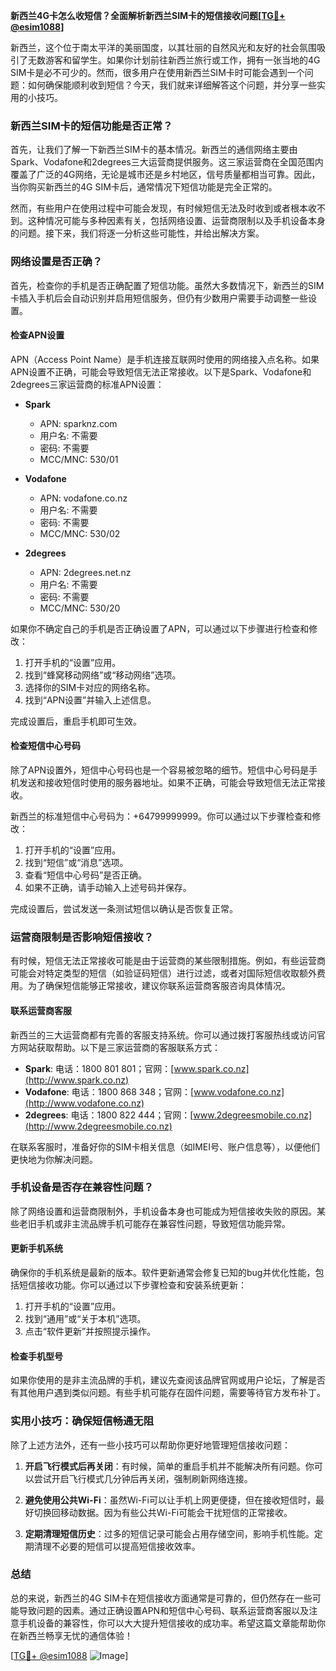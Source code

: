 **新西兰4G卡怎么收短信？全面解析新西兰SIM卡的短信接收问题[[TG💪+ @esim1088](https://t.me/s/esim1088)]**

新西兰，这个位于南太平洋的美丽国度，以其壮丽的自然风光和友好的社会氛围吸引了无数游客和留学生。如果你计划前往新西兰旅行或工作，拥有一张当地的4G SIM卡是必不可少的。然而，很多用户在使用新西兰SIM卡时可能会遇到一个问题：如何确保能顺利收到短信？今天，我们就来详细解答这个问题，并分享一些实用的小技巧。

### 新西兰SIM卡的短信功能是否正常？

首先，让我们了解一下新西兰SIM卡的基本情况。新西兰的通信网络主要由Spark、Vodafone和2degrees三大运营商提供服务。这三家运营商在全国范围内覆盖了广泛的4G网络，无论是城市还是乡村地区，信号质量都相当可靠。因此，当你购买新西兰的4G SIM卡后，通常情况下短信功能是完全正常的。

然而，有些用户在使用过程中可能会发现，有时候短信无法及时收到或者根本收不到。这种情况可能与多种因素有关，包括网络设置、运营商限制以及手机设备本身的问题。接下来，我们将逐一分析这些可能性，并给出解决方案。

### 网络设置是否正确？

首先，检查你的手机是否正确配置了短信功能。虽然大多数情况下，新西兰的SIM卡插入手机后会自动识别并启用短信服务，但仍有少数用户需要手动调整一些设置。

#### 检查APN设置

APN（Access Point Name）是手机连接互联网时使用的网络接入点名称。如果APN设置不正确，可能会导致短信无法正常接收。以下是Spark、Vodafone和2degrees三家运营商的标准APN设置：

- **Spark**
  - APN: sparknz.com
  - 用户名: 不需要
  - 密码: 不需要
  - MCC/MNC: 530/01

- **Vodafone**
  - APN: vodafone.co.nz
  - 用户名: 不需要
  - 密码: 不需要
  - MCC/MNC: 530/02

- **2degrees**
  - APN: 2degrees.net.nz
  - 用户名: 不需要
  - 密码: 不需要
  - MCC/MNC: 530/20

如果你不确定自己的手机是否正确设置了APN，可以通过以下步骤进行检查和修改：

1. 打开手机的“设置”应用。
2. 找到“蜂窝移动网络”或“移动网络”选项。
3. 选择你的SIM卡对应的网络名称。
4. 找到“APN设置”并输入上述信息。

完成设置后，重启手机即可生效。

#### 检查短信中心号码

除了APN设置外，短信中心号码也是一个容易被忽略的细节。短信中心号码是手机发送和接收短信时使用的服务器地址。如果不正确，可能会导致短信无法正常接收。

新西兰的标准短信中心号码为：+64799999999。你可以通过以下步骤检查和修改：

1. 打开手机的“设置”应用。
2. 找到“短信”或“消息”选项。
3. 查看“短信中心号码”是否正确。
4. 如果不正确，请手动输入上述号码并保存。

完成设置后，尝试发送一条测试短信以确认是否恢复正常。

### 运营商限制是否影响短信接收？

有时候，短信无法正常接收可能是由于运营商的某些限制措施。例如，有些运营商可能会对特定类型的短信（如验证码短信）进行过滤，或者对国际短信收取额外费用。为了确保短信能够正常接收，建议你联系运营商客服咨询具体情况。

#### 联系运营商客服

新西兰的三大运营商都有完善的客服支持系统。你可以通过拨打客服热线或访问官方网站获取帮助。以下是三家运营商的客服联系方式：

- **Spark**: 电话：1800 801 801；官网：[www.spark.co.nz](http://www.spark.co.nz)
- **Vodafone**: 电话：1800 868 348；官网：[www.vodafone.co.nz](http://www.vodafone.co.nz)
- **2degrees**: 电话：1800 822 444；官网：[www.2degreesmobile.co.nz](http://www.2degreesmobile.co.nz)

在联系客服时，准备好你的SIM卡相关信息（如IMEI号、账户信息等），以便他们更快地为你解决问题。

### 手机设备是否存在兼容性问题？

除了网络设置和运营商限制外，手机设备本身也可能成为短信接收失败的原因。某些老旧手机或非主流品牌手机可能存在兼容性问题，导致短信功能异常。

#### 更新手机系统

确保你的手机系统是最新的版本。软件更新通常会修复已知的bug并优化性能，包括短信接收功能。你可以通过以下步骤检查和安装系统更新：

1. 打开手机的“设置”应用。
2. 找到“通用”或“关于本机”选项。
3. 点击“软件更新”并按照提示操作。

#### 检查手机型号

如果你使用的是非主流品牌的手机，建议先查阅该品牌官网或用户论坛，了解是否有其他用户遇到类似问题。有些手机可能存在固件问题，需要等待官方发布补丁。

### 实用小技巧：确保短信畅通无阻

除了上述方法外，还有一些小技巧可以帮助你更好地管理短信接收问题：

1. **开启飞行模式后再关闭**：有时候，简单的重启手机并不能解决所有问题。你可以尝试开启飞行模式几分钟后再关闭，强制刷新网络连接。
   
2. **避免使用公共Wi-Fi**：虽然Wi-Fi可以让手机上网更便捷，但在接收短信时，最好切换回移动数据。因为有些公共Wi-Fi可能会干扰短信的正常接收。

3. **定期清理短信历史**：过多的短信记录可能会占用存储空间，影响手机性能。定期清理不必要的短信可以提高短信接收效率。

### 总结

总的来说，新西兰的4G SIM卡在短信接收方面通常是可靠的，但仍然存在一些可能导致问题的因素。通过正确设置APN和短信中心号码、联系运营商客服以及注意手机设备的兼容性，你可以大大提升短信接收的成功率。希望这篇文章能帮助你在新西兰畅享无忧的通信体验！

[[TG💪+ @esim1088](https://t.me/s/esim1088) ![Image](https://i.postimg.cc/4NQfJmqS/Snipaste-2025-05-13-00-14-12.png)]